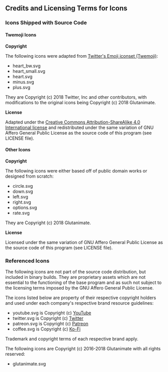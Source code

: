 ## Credits and Licensing Terms for Icons

### Icons Shipped with Source Code

#### Twemoji Icons

**Copyright**

The following icons were adapted from [Twitter's Emoji iconset (Twemoji)](https://github.com/twitter/twemoji):

- heart_bw.svg
- heart_small.svg
- heart.svg
- minus.svg
- plus.svg

They are Copyright (c) 2018 Twitter, Inc and other contributors, with modifications to the original icons being Copyright (c) 2018 Glutanimate.

**License**

Adapted under the [Creative Commons Attribution-ShareAlike 4.0 International license](https://creativecommons.org/licenses/by-nc-sa/4.0/legalcode) and redistributed under the same variation of GNU Affero General Public License as the source code of this program (see LICENSE file).

#### Other Icons

**Copyright**

The following icons were either based off of public domain works or designed from scratch:

- circle.svg
- down.svg
- left.svg
- right.svg
- options.svg
- rate.svg

They are Copyright (c) 2018 Glutanimate.

**License**

Licensed under the same variation of GNU Affero General Public License as the source code of this program (see LICENSE file).

### Referenced Icons

The following icons are not part of the source code distribution, but included in binary builds. They are proprietary assets which are not essential to the functioning of the base program and as such not subject to the licensing terms imposed by the GNU Affero General Public License.

The icons listed below are property of their respective copyright holders and used under each company's respective brand resource guidelines:

- youtube.svg is Copyright (c) [YouTube](https://www.youtube.com/intl/us/yt/about/brand-resources/#logos-icons-colors)
- twitter.svg is Copyright (c) [Twitter](https://about.twitter.com/en/company/brand-resources.html)
- patreon.svg is Copyright (c) [Patreon](https://www.paypal.com/us/webapps/mpp/logo-center)
- coffee.svg is Copyright (c) [Ko-Fi](https://ko-fi.com/)

Trademark and copyright terms of each respective brand apply.

The following icons are Copyright (c) 2016-2018 Glutanimate with all rights reserved:

- glutanimate.svg
